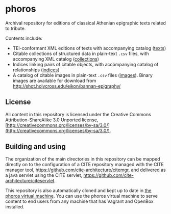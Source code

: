 # phoros #

Archival repository for editions of classical Athenian epigraphic texts related to tribute.

Contents include:

- TEI-conformant XML editions of texts with accompanying catalog ([texts](https://github.com/neelsmith/phoros/tree/master/texts))
- Citable collections of structured data in plain-text `.csv` files, with accompanying XML catalog ([collections](https://github.com/neelsmith/phoros/tree/master/collections))
- Indices linking pairs of citable objects, with accompanying catalog of relationships ([indices](https://github.com/neelsmith/phoros/tree/master/indices))
- A catalog of citable images in plain-text `.csv` files ([images](https://github.com/neelsmith/phoros/tree/master/images)).  Binary images are available for download from <http://shot.holycross.edu/eikon/bannan-epigraphy/>



## License ##

All content in this repository is licensed under the Creative Commons Attribution-ShareAlike 3.0 Unported license, [http://creativecommons.org/licenses/by-sa/3.0/](http://creativecommons.org/licenses/by-sa/3.0/).

## Building and using ##

The organization of the main directories in this repository can be mapped directly on to the configuration of a
CITE repository managed with the CITE manager tool, <https://github.com/cite-architecture/citemgr>, and delivered as a java
servlet using  the CITE servlet, <https://github.com/cite-architecture/citeservlet>.

This repository is also automatically cloned and kept up to date in [the phoros virtual machine][phvm].
You can use the phoros virtual machine to serve content to end users from any machine that has Vagrant
and OpenBox installed.


[phvm]: https://github.com/phoros/phoros-vm
